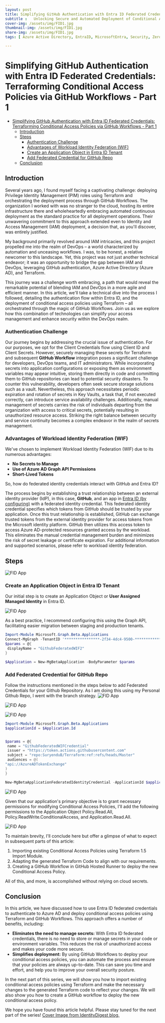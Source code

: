 ```yaml
---
layout: post
title: Simplifying GitHub Authentication with Entra ID Federated Credentials- Terraforming Conditional Access Policies via GitHub Workflows - Part 1
subtitle :   Unlocking Secure and Automated Deployment of Conditional Access Policy
cover-img: /assets/img/FID1.jpg
thumbnail-img: /assets/img/FID1.jpg
share-img: /assets/img/FID1.jpg
tags: [ Azure Active Directory, EntraID, MicrosoftEntra, Security, ZeroTrust, Terraform, Devops]

---
```

# Simplifying GitHub Authentication with Entra ID Federated Credentials: Terraforming Conditional Access Policies via GitHub Workflows - Part 1

- [Simplifying GitHub Authentication with Entra ID Federated Credentials: Terraforming Conditional Access Policies via GitHub Workflows - Part 1](#simplifying-github-authentication-with-entra-id-federated-credentials-terraforming-conditional-access-policies-via-github-workflows---part-1)
  - [Introduction](#introduction)
  - [Steps](#steps)
    - [Authentication Challenge](#authentication-challenge)
    - [Advantages of Workload Identity Federation (WIF)](#advantages-of-workload-identity-federation-wif)
    - [Create an Application Object in Entra ID Tenant](#create-an-application-object-in-entra-id-tenant)
    - [Add Federated Credential for GitHub Repo](#add-federated-credential-for-github-repo)
  - [Conclusion](#conclusion)

## **Introduction**

Several years ago, I found myself facing a captivating challenge: deploying Privilege Identity Management (PIM) roles using Terraform and orchestrating the deployment process through GitHub Workflows. The organization I worked with was no stranger to the cloud, hosting its entire infrastructure there and wholeheartedly embracing automated continuous deployment as the standard practice for all deployment operations. Their unwavering commitment to this approach extended even to Identity and Access Management (IAM) deployment, a decision that, as you'll discover, was entirely justified.

My background primarily revolved around IAM intricacies, and this project propelled me into the realm of DevOps – a world characterized by automation and unceasing workflows. I was, to be honest, a relative newcomer to this landscape. Yet, this project was not just another technical endeavor; it was an opportunity to bridge the gap between IAM and DevOps, leveraging GitHub authentication, Azure Active Directory (Azure AD), and Terraform.

This journey was a challenge worth embracing, a path that would reveal the remarkable potential of blending IAM and DevOps in a more agile and efficient manner. In this article, we'll take a technical dive into the process I followed, detailing the authentication flow within Entra ID, and the deployment of conditional access policies using Terraform – all orchestrated through the magic of GitHub Workflows. Join us as we explore how this combination of technologies can simplify your access management and enhance security within the DevOps realm.


### **Authentication Challenge**

Our journey begins by addressing the crucial issue of authentication. For our purposes, we opt for the Client Credentials flow using Client ID and Client Secrets. However, securely managing these secrets for Terraform and subsequent **GitHub Workflow** integration poses a significant challenge for developers, DevOps teams, and IT administrators. While incorporating secrets into application configurations or exposing them as environment variables may appear intuitive, storing them directly in code and committing them to GitHub repositories can lead to potential security disasters. To counter this vulnerability, developers often seek secure storage solutions such as a vault. Nevertheless, this approach necessitates periodic expiration and rotation of secrets in Key Vaults, a task that, if not executed correctly, can introduce service availability challenges. Additionally, manual management of secrets carries the risk of individuals departing from the organization with access to critical secrets, potentially resulting in unauthorized resource access. Striking the right balance between security and service continuity becomes a complex endeavor in the realm of secrets management.

### **Advantages of Workload Identity Federation (WIF)**

We've chosen to implement Workload Identity Federation (WIF) due to its numerous advantages:

- **No Secrets to Manage**
- **Use of Azure AD Graph API Permissions**
- **Short-Lived Tokens**

So, how do federated identity credentials interact with GitHub and Entra ID?

The process begins by establishing a trust relationship between an external identity provider (IdP), in this case, **GitHub**, and an app in [Entra ID (by configuring)](#create-an-application-object-in-entraid-tenant) with a federated identity credential. This federated identity credential specifies which tokens from GitHub should be trusted by your application. Once this trust relationship is established, GitHub can exchange trusted tokens from the external identity provider for access tokens from the Microsoft identity platform. GitHub then utilizes this access token to access Azure AD-protected resources granted access by the workload. This eliminates the manual credential management burden and minimizes the risk of secret leakage or certificate expiration. For additional information and supported scenarios, please refer to workload identity federation.

## Steps

![FID App](/assets/img/FID1.jpg)

### **Create an Application Object in Entra ID Tenant**

Our initial step is to create an Application Object or **User Assigned Managed Identity** in Entra ID.

![FID App](/assets/img/FID2.jpg)

As a best practice, I recommend configuring this using the Graph API, facilitating easier migration between staging and production tenants.

```powershell
Import-Module Microsoft.Graph.Beta.Applications
Connect-MgGraph -TenantID '****************-2f34-4dc4-9500-****************' -Scope 'Application.ReadWrite.All'
$params = @{
 displayName = "GithubFederatedWIF2"
}

$Application = New-MgBetaApplication -BodyParameter $params

```

### **Add Federated Credential for GitHub Repo**


Follow the instructions mentioned in the steps below to add Federated Credentials for your Github Repository. As I am doing this using my Personal Github Repo, I went with the branch strategy.
![FID App](/assets/img/FID3.jpg)

![FID App](/assets/img/FID4.jpg)

![FID App](/assets/img/FID5.jpg)

```powershell
Import-Module Microsoft.Graph.Beta.Applications
$applicationId = $Application.Id


$params = @{
 name = "GithubFederatedWIFCredential"
 issuer = "https://token.actions.githubusercontent.com"
 subject = "repo:SuryenduB/Terraform:ref:refs/heads/Master"
 audiences = @(
"api://AzureADTokenExchange"
)
}

New-MgBetaApplicationFederatedIdentityCredential -ApplicationId $applicationId -BodyParameter $params
```

![FID App](/assets/img/FID6.jpg)

Given that our application's primary objective is to grant necessary permissions for modifying Conditional Access Policies, I'll add the following permissions to the Application Object Policy.Read.All, Policy.ReadWrite.ConditionalAccess, and Application.Read.All.

![FID App](/assets/img/FID7.jpg)

To maintain brevity, I'll conclude here but offer a glimpse of what to expect in subsequent parts of this article:

1. Importing existing Conditional Access Policies using Terraform 1.5 Import Module.
2. Adapting the generated Terraform Code to align with our requirements.
3. Creating a GitHub Workflow in GitHub Hosted Runner to deploy the new Conditional Access Policy.

All of this, and more, is accomplished without relying on cloud secrets.

## **Conclusion**


In this article, we have discussed how to use Entra ID federated credentials to authenticate to Azure AD and deploy conditional access policies using Terraform and GitHub Workflows. This approach offers a number of benefits, including:

* **Eliminates the need to manage secrets:** With Entra ID federated credentials, there is no need to store or manage secrets in your code or environment variables. This reduces the risk of unauthorized access and makes your code more secure.
* **Simplifies deployment:** By using GitHub Workflows to deploy your conditional access policies, you can automate the process and ensure that your policies are always up-to-date. This can save you time and effort, and help you to improve your overall security posture.

In the next part of this series, we will show you how to import existing conditional access policies using Terraform and make the necessary changes to the generated Terraform code to reflect your changes. We will also show you how to create a GitHub workflow to deploy the new conditional access policy.

We hope you have found this article helpful. Please stay tuned for the next part of the series!
[Cover Image from IdentityDigest blog.](https://blog.identitydigest.com/azuread-federate-github-actions/)
